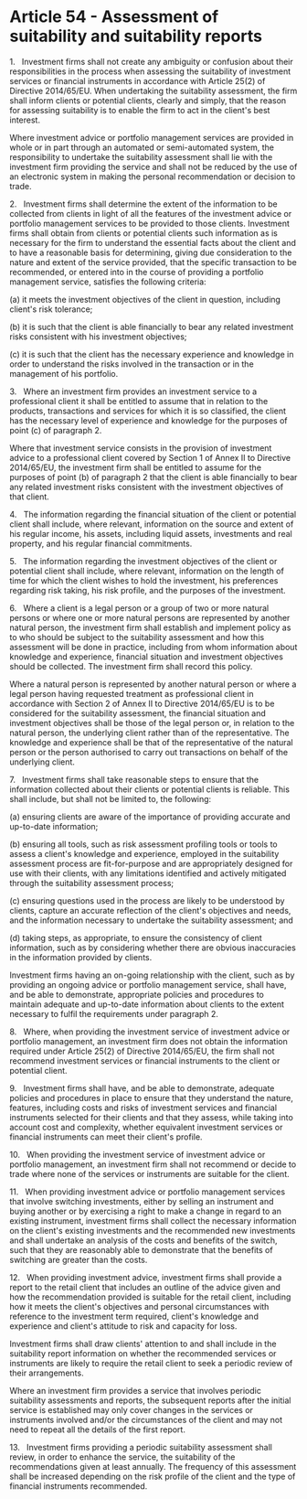 # Article 54 - Assessment of suitability and suitability reports


1.   Investment firms shall not create any ambiguity or confusion about their responsibilities in the process when assessing the suitability of investment services or financial instruments in accordance with Article 25(2) of Directive 2014/65/EU. When undertaking the suitability assessment, the firm shall inform clients or potential clients, clearly and simply, that the reason for assessing suitability is to enable the firm to act in the client's best interest.

Where investment advice or portfolio management services are provided in whole or in part through an automated or semi-automated system, the responsibility to undertake the suitability assessment shall lie with the investment firm providing the service and shall not be reduced by the use of an electronic system in making the personal recommendation or decision to trade.

2.   Investment firms shall determine the extent of the information to be collected from clients in light of all the features of the investment advice or portfolio management services to be provided to those clients. Investment firms shall obtain from clients or potential clients such information as is necessary for the firm to understand the essential facts about the client and to have a reasonable basis for determining, giving due consideration to the nature and extent of the service provided, that the specific transaction to be recommended, or entered into in the course of providing a portfolio management service, satisfies the following criteria:

(a) it meets the investment objectives of the client in question, including client's risk tolerance;

(b) it is such that the client is able financially to bear any related investment risks consistent with his investment objectives;

(c) it is such that the client has the necessary experience and knowledge in order to understand the risks involved in the transaction or in the management of his portfolio.

3.   Where an investment firm provides an investment service to a professional client it shall be entitled to assume that in relation to the products, transactions and services for which it is so classified, the client has the necessary level of experience and knowledge for the purposes of point (c) of paragraph 2.

Where that investment service consists in the provision of investment advice to a professional client covered by Section 1 of Annex II to Directive 2014/65/EU, the investment firm shall be entitled to assume for the purposes of point (b) of paragraph 2 that the client is able financially to bear any related investment risks consistent with the investment objectives of that client.

4.   The information regarding the financial situation of the client or potential client shall include, where relevant, information on the source and extent of his regular income, his assets, including liquid assets, investments and real property, and his regular financial commitments.

5.   The information regarding the investment objectives of the client or potential client shall include, where relevant, information on the length of time for which the client wishes to hold the investment, his preferences regarding risk taking, his risk profile, and the purposes of the investment.

6.   Where a client is a legal person or a group of two or more natural persons or where one or more natural persons are represented by another natural person, the investment firm shall establish and implement policy as to who should be subject to the suitability assessment and how this assessment will be done in practice, including from whom information about knowledge and experience, financial situation and investment objectives should be collected. The investment firm shall record this policy.

Where a natural person is represented by another natural person or where a legal person having requested treatment as professional client in accordance with Section 2 of Annex II to Directive 2014/65/EU is to be considered for the suitability assessment, the financial situation and investment objectives shall be those of the legal person or, in relation to the natural person, the underlying client rather than of the representative. The knowledge and experience shall be that of the representative of the natural person or the person authorised to carry out transactions on behalf of the underlying client.

7.   Investment firms shall take reasonable steps to ensure that the information collected about their clients or potential clients is reliable. This shall include, but shall not be limited to, the following:

(a) ensuring clients are aware of the importance of providing accurate and up-to-date information;

(b) ensuring all tools, such as risk assessment profiling tools or tools to assess a client's knowledge and experience, employed in the suitability assessment process are fit-for-purpose and are appropriately designed for use with their clients, with any limitations identified and actively mitigated through the suitability assessment process;

(c) ensuring questions used in the process are likely to be understood by clients, capture an accurate reflection of the client's objectives and needs, and the information necessary to undertake the suitability assessment; and

(d) taking steps, as appropriate, to ensure the consistency of client information, such as by considering whether there are obvious inaccuracies in the information provided by clients.

Investment firms having an on-going relationship with the client, such as by providing an ongoing advice or portfolio management service, shall have, and be able to demonstrate, appropriate policies and procedures to maintain adequate and up-to-date information about clients to the extent necessary to fulfil the requirements under paragraph 2.

8.   Where, when providing the investment service of investment advice or portfolio management, an investment firm does not obtain the information required under Article 25(2) of Directive 2014/65/EU, the firm shall not recommend investment services or financial instruments to the client or potential client.

9.   Investment firms shall have, and be able to demonstrate, adequate policies and procedures in place to ensure that they understand the nature, features, including costs and risks of investment services and financial instruments selected for their clients and that they assess, while taking into account cost and complexity, whether equivalent investment services or financial instruments can meet their client's profile.

10.   When providing the investment service of investment advice or portfolio management, an investment firm shall not recommend or decide to trade where none of the services or instruments are suitable for the client.

11.   When providing investment advice or portfolio management services that involve switching investments, either by selling an instrument and buying another or by exercising a right to make a change in regard to an existing instrument, investment firms shall collect the necessary information on the client's existing investments and the recommended new investments and shall undertake an analysis of the costs and benefits of the switch, such that they are reasonably able to demonstrate that the benefits of switching are greater than the costs.

12.   When providing investment advice, investment firms shall provide a report to the retail client that includes an outline of the advice given and how the recommendation provided is suitable for the retail client, including how it meets the client's objectives and personal circumstances with reference to the investment term required, client's knowledge and experience and client's attitude to risk and capacity for loss.

Investment firms shall draw clients' attention to and shall include in the suitability report information on whether the recommended services or instruments are likely to require the retail client to seek a periodic review of their arrangements.

Where an investment firm provides a service that involves periodic suitability assessments and reports, the subsequent reports after the initial service is established may only cover changes in the services or instruments involved and/or the circumstances of the client and may not need to repeat all the details of the first report.

13.   Investment firms providing a periodic suitability assessment shall review, in order to enhance the service, the suitability of the recommendations given at least annually. The frequency of this assessment shall be increased depending on the risk profile of the client and the type of financial instruments recommended.

